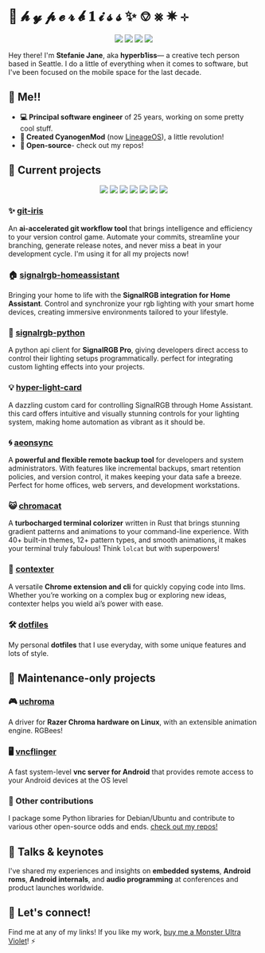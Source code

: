 # 🌠 𝓱 𝔂 𝓹 𝓮 𝓻 𝓫 𝟏 𝓲 𝓼 𝓼 ✨ ⎊ ⨳ ✵ ⊹

<p align="center">
    <a href="https://hyperbliss.tech"><img src="https://img.shields.io/badge/-website-0a66c2?style=flat-square&logo=internetarchive&logoColor=white" /></a>
    <a href="https://bsky.app/profile/hyperbliss.tech"><img src="https://img.shields.io/badge/-bluesky-1da1f2?style=flat-square&logo=bluesky&logoColor=white" /></a>
    <a href="https://hachyderm.io/@bliss"><img src="https://img.shields.io/badge/-mastodon-6364ff?style=flat-square&logo=mastodon&logoColor=white" /></a>
    <a href="https://linkedin.com/in/hyperb1iss"><img src="https://img.shields.io/badge/-linkedin-0a66c2?style=flat-square&logo=linkedin&logoColor=white" /></a>
</p>

Hey there! I'm **Stefanie Jane**, aka **hyperb1iss**— a creative tech person based in Seattle. I do a little of everything when it comes to software, but I've been focused on the mobile space for the last decade.

## 🌟 Me!!

- **💻 Principal software engineer** of 25 years, working on some pretty cool stuff.
- **📱 Created CyanogenMod** (now [LineageOS](https://lineageos.org/)), a little revolution!
- **🔧 Open-source**- check out my repos!

## 🚀 Current projects

<p align="center">
    <a href="https://www.rust-lang.org/"><img src="https://img.shields.io/badge/-rust-000000?style=flat-square&logo=rust&logoColor=white"/></a>
    <a href="https://www.python.org/"><img src="https://img.shields.io/badge/-python-3776ab?style=flat-square&logo=python&logoColor=white"/></a>
    <a href="https://golang.org/"><img src="https://img.shields.io/badge/-go-00add8?style=flat-square&logo=go&logoColor=white"/></a>
    <a href="https://isocpp.org/"><img src="https://img.shields.io/badge/-c++-00599c?style=flat-square&logo=cplusplus&logoColor=white"/></a>
    <a href="https://kotlinlang.org/"><img src="https://img.shields.io/badge/-kotlin-0095d5?style=flat-square&logo=kotlin&logoColor=white"/></a>
    <a href="https://www.typescriptlang.org/"><img src="https://img.shields.io/badge/-typescript-3178c6?style=flat-square&logo=typescript&logoColor=white"/></a>
    <a href="https://www.java.com/"><img src="https://img.shields.io/badge/-java-007396?style=flat-square&logo=java&logoColor=white"/></a>
</p>

### ✨ [git-iris](https://github.com/hyperb1iss/git-iris)

An **ai-accelerated git workflow tool** that brings intelligence and efficiency to your version control game. Automate your commits, streamline your branching, generate release notes, and never miss a beat in your development cycle. I'm using it for all my projects now!

### 🏠 [signalrgb-homeassistant](https://github.com/hyperb1iss/signalrgb-homeassistant)

Bringing your home to life with the **SignalRGB integration for Home Assistant**. Control and synchronize your rgb lighting with your smart home devices, creating immersive environments tailored to your lifestyle.

### 🐍 [signalrgb-python](https://github.com/hyperb1iss/signalrgb-python)

A python api client for **SignalRGB Pro**, giving developers direct access to control their lighting setups programmatically. perfect for integrating custom lighting effects into your projects.

### 💡 [hyper-light-card](https://github.com/hyperb1iss/hyper-light-card)

A dazzling custom card for controlling SignalRGB through Home Assistant. this card offers intuitive and visually stunning controls for your lighting system, making home automation as vibrant as it should be.

### 🌀 [aeonsync](https://github.com/hyperb1iss/aeonsync)

A **powerful and flexible remote backup tool** for developers and system administrators. With features like incremental backups, smart retention policies, and version control, it makes keeping your data safe a breeze. Perfect for home offices, web servers, and development workstations.

### 😺 [chromacat](https://github.com/hyperb1iss/chromacat)

A **turbocharged terminal colorizer** written in Rust that brings stunning gradient patterns and animations to your command-line experience. With 40+ built-in themes, 12+ pattern types, and smooth animations, it makes your terminal truly fabulous! Think `lolcat` but with superpowers!

### 📎 [contexter](https://github.com/hyperb1iss/contexter)

A versatile **Chrome extension and cli** for quickly copying code into llms. Whether you’re working on a complex bug or exploring new ideas, contexter helps you wield ai’s power with ease.

### 🛠️ [dotfiles](https://github.com/hyperb1iss/dotfiles)

My personal **dotfiles** that I use everyday, with some unique features and lots of style.

## 🌙 Maintenance-only projects

### 🎮 [uchroma](https://github.com/hyperb1iss/uchroma)

A driver for **Razer Chroma hardware on Linux**, with an extensible animation engine. RGBees!

### 🖥️ [vncflinger](https://github.com/hyperb1iss/vncflinger)

A fast system-level **vnc server for Android** that provides remote access to your Android devices at the OS level

### 🌠 Other contributions

I package some Python libraries for Debian/Ubuntu and contribute to various other open-source odds and ends.
[check out my repos!](https://github.com/hyperb1iss?tab=repositories)

## 🎤 Talks & keynotes

I've shared my experiences and insights on **embedded systems**, **Android roms**, **Android internals**, and **audio programming** at conferences and product launches worldwide.

## 🌌 Let's connect!

Find me at any of my links! If you like my work, [buy me a Monster Ultra Violet](https://ko-fi.com/hyperb1iss)! ⚡️
